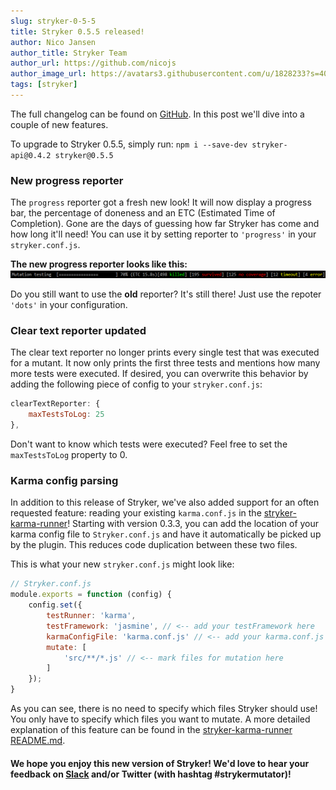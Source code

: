```yaml
---
slug: stryker-0-5-5
title: Stryker 0.5.5 released!
author: Nico Jansen
author_title: Stryker Team
author_url: https://github.com/nicojs
author_image_url: https://avatars3.githubusercontent.com/u/1828233?s=400&u=fec18ad3776aaafec54c49bbd7173a841ae7ea59&v=4
tags: [stryker]
---
```


The full changelog can be found on [GitHub](https://github.com/stryker-mutator/stryker-js/blob/master/CHANGELOG.md). In this post we'll dive into a couple of new features.

To upgrade to Stryker 0.5.5, simply run: `npm i --save-dev stryker-api@0.4.2 stryker@0.5.5`

<!--truncate-->

### New progress reporter

The `progress` reporter got a fresh new look! It will now display a progress bar, the percentage of doneness and an ETC (Estimated Time of Completion).
Gone are the days of guessing how far Stryker has come and how long it'll need!
You can use it by setting reporter to `'progress'` in your `stryker.conf.js`.

**The new progress reporter looks like this:**
![new progress reporter image](/images/blogs/progress-reporter.png)

Do you still want to use the **old** reporter? It's still there! Just use the repoter `'dots'` in your configuration.

### Clear text reporter updated

The clear text reporter no longer prints every single test that was executed for a mutant. It now only prints the first three tests and mentions how many more tests were executed.
If desired, you can overwrite this behavior by adding the following piece of config to your `stryker.conf.js`:

```js
clearTextReporter: {
    maxTestsToLog: 25
},
```

Don't want to know which tests were executed? Feel free to set the `maxTestsToLog` property to 0.

### Karma config parsing

In addition to this release of Stryker, we've also added support for an often requested feature: reading your existing `karma.conf.js` in the [stryker-karma-runner](https://github.com/stryker-mutator/stryker-js/tree/master/packages/stryker-karma-runner)!
Starting with version 0.3.3, you can add the location of your karma config file to `Stryker.conf.js` and have it automatically be picked up by the plugin. This reduces code duplication between these two files.

This is what your new `stryker.conf.js` might look like:

```js
// Stryker.conf.js
module.exports = function (config) {
    config.set({
        testRunner: 'karma',
        testFramework: 'jasmine', // <-- add your testFramework here
        karmaConfigFile: 'karma.conf.js' // <-- add your karma.conf.js file here
        mutate: [
            'src/**/*.js' // <-- mark files for mutation here
        ]
    });
}
```

As you can see, there is no need to specify which files Stryker should use! You only have to specify which files you want to mutate.
A more detailed explanation of this feature can be found in the [stryker-karma-runner README.md](https://github.com/stryker-mutator/stryker-js/tree/master/packages/stryker-karma-runner/blob/master/README.md#configuring).

#### We hope you enjoy this new version of Stryker! We'd love to hear your feedback on [Slack](https://join.slack.com/t/stryker-mutator/shared_invite/enQtOTUyMTYyNTg1NDQ0LTU4ODNmZDlmN2I3MmEyMTVhYjZlYmJkOThlNTY3NTM1M2QxYmM5YTM3ODQxYmJjY2YyYzllM2RkMmM1NjNjZjM) and/or Twitter (with hashtag #strykermutator)!
